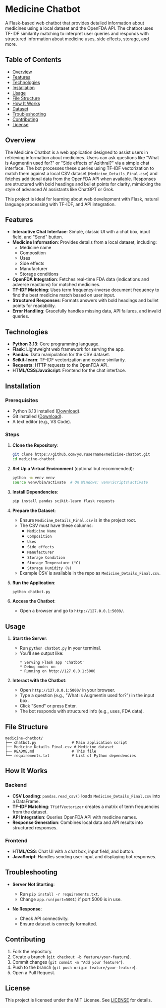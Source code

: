 # Medicine Chatbot

A Flask-based web chatbot that provides detailed information about medicines using a local dataset and the OpenFDA API. The chatbot uses TF-IDF similarity matching to interpret user queries and responds with structured information about medicine uses, side effects, storage, and more.

## Table of Contents
- [Overview](#overview)
- [Features](#features)
- [Technologies](#technologies)
- [Installation](#installation)
- [Usage](#usage)
- [File Structure](#file-structure)
- [How It Works](#how-it-works)
- [Dataset](#dataset)
- [Troubleshooting](#troubleshooting)
- [Contributing](#contributing)
- [License](#license)

## Overview

The Medicine Chatbot is a web application designed to assist users in retrieving information about medicines. Users can ask questions like "What is Augmentin used for?" or "Side effects of Azithral?" via a simple chat interface. The bot processes these queries using TF-IDF vectorization to match them against a local CSV dataset (`Medicine_Details_Final.csv`) and fetches additional data from the OpenFDA API when available. Responses are structured with bold headings and bullet points for clarity, mimicking the style of advanced AI assistants like ChatGPT or Grok.

This project is ideal for learning about web development with Flask, natural language processing with TF-IDF, and API integration.

## Features

- **Interactive Chat Interface**: Simple, classic UI with a chat box, input field, and "Send" button.
- **Medicine Information**: Provides details from a local dataset, including:
  - Medicine name
  - Composition
  - Uses
  - Side effects
  - Manufacturer
  - Storage conditions
- **OpenFDA Integration**: Fetches real-time FDA data (indications and adverse reactions) for matched medicines.
- **TF-IDF Matching**: Uses term frequency-inverse document frequency to find the best medicine match based on user input.
- **Structured Responses**: Formats answers with bold headings and bullet points for readability.
- **Error Handling**: Gracefully handles missing data, API failures, and invalid queries.

## Technologies

- **Python 3.13**: Core programming language.
- **Flask**: Lightweight web framework for serving the app.
- **Pandas**: Data manipulation for the CSV dataset.
- **Scikit-learn**: TF-IDF vectorization and cosine similarity.
- **Requests**: HTTP requests to the OpenFDA API.
- **HTML/CSS/JavaScript**: Frontend for the chat interface.

## Installation

### Prerequisites
- Python 3.13 installed ([Download](https://www.python.org/downloads/)).
- Git installed ([Download](https://git-scm.com/downloads)).
- A text editor (e.g., VS Code).

### Steps
1. **Clone the Repository**:
   ```bash
   git clone https://github.com/yourusername/medicine-chatbot.git
   cd medicine-chatbot
   ```

2. **Set Up a Virtual Environment** (optional but recommended):
   ```bash
   python -m venv venv
   source venv/bin/activate  # On Windows: venv\Scripts\activate
   ```

3. **Install Dependencies**:
   ```bash
   pip install pandas scikit-learn flask requests
   ```

4. **Prepare the Dataset**:
   - Ensure `Medicine_Details_Final.csv` is in the project root.
   - The CSV must have these columns:
     - `Medicine Name`
     - `Composition`
     - `Uses`
     - `Side_effects`
     - `Manufacturer`
     - `Storage Condition`
     - `Storage Temperature (°C)`
     - `Storage Humidity (%)`
   - Example CSV is available in the repo as `Medicine_Details_Final.csv`.

5. **Run the Application**:
   ```bash
   python chatbot.py
   ```

6. **Access the Chatbot**:
   - Open a browser and go to `http://127.0.0.1:5000/`.

## Usage

1. **Start the Server**:
   - Run `python chatbot.py` in your terminal.
   - You’ll see output like:
     ```
     * Serving Flask app 'chatbot'
     * Debug mode: on
     * Running on http://127.0.0.1:5000
     ```

2. **Interact with the Chatbot**:
   - Open `http://127.0.0.1:5000/` in your browser.
   - Type a question (e.g., "What is Augmentin used for?") in the input box.
   - Click "Send" or press Enter.
   - The bot responds with structured info (e.g., uses, FDA data).

## File Structure

```
medicine-chatbot/
├── chatbot.py                # Main application script
├── Medicine_Details_Final.csv # Medicine dataset
├── README.md                 # This file
└── requirements.txt          # List of Python dependencies
```

## How It Works

### Backend
- **CSV Loading**: `pandas.read_csv()` loads `Medicine_Details_Final.csv` into a DataFrame.
- **TF-IDF Matching**: `TfidfVectorizer` creates a matrix of term frequencies from the dataset.
- **API Integration**: Queries OpenFDA API with medicine names.
- **Response Generation**: Combines local data and API results into structured responses.

### Frontend
- **HTML/CSS**: Chat UI with a chat box, input field, and button.
- **JavaScript**: Handles sending user input and displaying bot responses.

## Troubleshooting

- **Server Not Starting**:
  - Run `pip install -r requirements.txt`.
  - Change `app.run(port=5001)` if port 5000 is in use.

- **No Response**:
  - Check API connectivity.
  - Ensure dataset is correctly formatted.

## Contributing

1. Fork the repository.
2. Create a branch (`git checkout -b feature/your-feature`).
3. Commit changes (`git commit -m "Add your feature"`).
4. Push to the branch (`git push origin feature/your-feature`).
5. Open a Pull Request.

## License

This project is licensed under the MIT License. See [LICENSE](LICENSE) for details.

